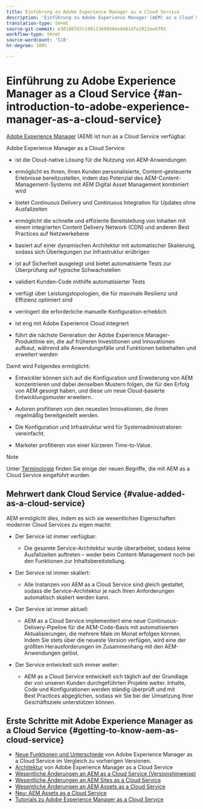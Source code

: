```yaml
---
title: Einführung zu Adobe Experience Manager as a Cloud Service
description: 'Einführung zu Adobe Experience Manager (AEM) as a Cloud Service '
translation-type: tm+mt
source-git-commit: e381807d7c199113689304e9481dfe2022ee5f93
workflow-type: tm+mt
source-wordcount: '518'
ht-degree: 100%

---
```



# Einführung zu Adobe Experience Manager as a Cloud Service {#an-introduction-to-adobe-experience-manager-as-a-cloud-service}

[Adobe Experience Manager](https://www.adobe.com/de/marketing/experience-manager.html) (AEM) ist nun as a Cloud Service verfügbar.

Adobe Experience Manager as a Cloud Service:

* ist die Cloud-native Lösung für die Nutzung von AEM-Anwendungen

* ermöglicht es Ihnen, Ihren Kunden personalisierte, Content-gesteuerte Erlebnisse bereitzustellen, indem das Potenzial des AEM-Content-Management-Systems mit AEM Digital Asset Management kombiniert wird

* bietet Continuous Delivery und Continuous Integration für Updates ohne Ausfallzeiten

* ermöglicht die schnelle und effiziente Bereitstellung von Inhalten mit einem integrierten Content Delivery Network (CDN) und anderen Best Practices auf Netzwerkebene

* basiert auf einer dynamischen Architektur mit automatischer Skalierung, sodass sich Überlegungen zur Infrastruktur erübrigen

* ist auf Sicherheit ausgelegt und bietet automatisierte Tests zur Überprüfung auf typische Schwachstellen

* validiert Kunden-Code mithilfe automatisierter Tests

* verfügt über Leistungstopologien, die für maximale Resilienz und Effizienz optimiert sind

* verringert die erforderliche manuelle Konfiguration erheblich

* ist eng mit Adobe Experience Cloud integriert

* führt die nächste Generation der Adobe Experience Manager-Produktlinie ein, die auf früheren Investitionen und Innovationen aufbaut, während alle Anwendungsfälle und Funktionen beibehalten und erweitert werden

Damit wird Folgendes ermöglicht:

* Entwickler können sich auf die Konfiguration und Erweiterung von AEM konzentrieren und dabei denselben Mustern folgen, die für den Erfolg von AEM gesorgt haben, und diese um neue Cloud-basierte Entwicklungsmuster erweitern.

* Autoren profitieren von den neuesten Innovationen, die ihnen regelmäßig bereitgestellt werden.

* Die Konfiguration und Infrastruktur wird für Systemadministratoren vereinfacht.

* Marketer profitieren von einer kürzeren Time-to-Value.

>[!NOTE]
>
>Unter [Terminologie](terminology.md) finden Sie einige der neuen Begriffe, die mit AEM as a Cloud Service eingeführt wurden.

## Mehrwert dank Cloud Service {#value-added-as-a-cloud-service}

AEM ermöglicht dies, indem es sich sie wesentlichen Eigenschaften moderner Cloud Services zu eigen macht:

* Der Service ist immer verfügbar:

   * Die gesamte Service-Architektur wurde überarbeitet, sodass keine Ausfallzeiten auftreten – weder beim Content-Management noch bei den Funktionen zur Inhaltsbereitstellung.

* Der Service ist immer skaliert:

   * Alle Instanzen von AEM as a Cloud Service sind gleich gestaltet, sodass die Service-Architektur je nach Ihren Anforderungen automatisch skaliert werden kann.

* Der Service ist immer aktuell:

   * AEM as a Cloud Service implementiert eine neue Continuous-Delivery-Pipeline für die AEM-Code-Basis mit automatisierten Aktualisierungen, die mehrere Male im Monat erfolgen können. Indem Sie stets über die neueste Version verfügen, wird eine der größten Herausforderungen im Zusammenhang mit den AEM-Anwendungen gelöst.

* Der Service entwickelt sich immer weiter:

   * AEM as a Cloud Service entwickelt sich täglich auf der Grundlage der von unseren Kunden durchgeführten Projekte weiter. Inhalte, Code und Konfigurationen werden ständig überprüft und mit Best Practices abgeglichen, sodass wir Sie bei der Umsetzung Ihrer Geschäftsziele unterstützen können.

## Erste Schritte mit Adobe Experience Manager as a Cloud Service {#getting-to-know-aem-as-cloud-service}

* [Neue Funktionen und Unterschiede](/help/overview/what-is-new-and-different.md) von Adobe Experience Manager as a Cloud Service im Vergleich zu vorherigen Versionen.
* [Architektur](/help/core-concepts/architecture.md) von Adobe Experience Manager as a Cloud Service
* [Wesentliche Änderungen an AEM as a Cloud Service (Versionshinweise)](/help/release-notes/aem-cloud-changes.md)
* [Wesentliche Änderungen an AEM Sites as a Cloud Service](/help/sites-cloud/sites-cloud-changes.md)
* [Wesentliche Änderungen an AEM Assets as a Cloud Service](/help/assets/assets-cloud-changes.md)
* [Neu: AEM Assets as a Cloud Service](/help/assets/overview.md)
* [Tutorials zu Adobe Experience Manager as a Cloud Service](https://docs.adobe.com/content/help/en/experience-manager-learn/cloud-service/overview.html)